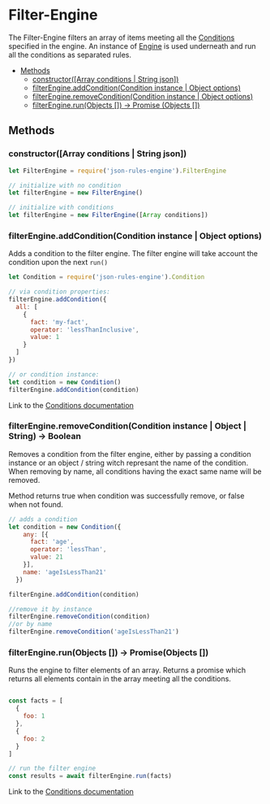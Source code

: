 # Filter-Engine

The Filter-Engine filters an array of items meeting all the [Conditions](./rules.md#conditions) specified in the engine.
An instance of [Engine](./engine.md) is used underneath and run all the conditions as separated rules.

* [Methods](#methods)
    * [constructor([Array conditions | String json])](#constructorarray-conditions--string-json)
    * [filterEngine.addCondition(Condition instance | Object options)](#filterengineaddconditioncondition-instance--object-options)
    * [filterEngine.removeCondition(Condition instance | Object options)](#filterengineremoveconditioncondition-instance--object-options---boolean)
    * [filterEngine.run(Objects []) -&gt; Promise (Objects [])](#filterenginerunobjects----promiseobjects-)

## Methods

### constructor([Array conditions | String json])

```js
let FilterEngine = require('json-rules-engine').FilterEngine

// initialize with no condition
let filterEngine = new FilterEngine()

// initialize with conditions
let filterEngine = new FilterEngine([Array conditions])
```

### filterEngine.addCondition(Condition instance | Object options)

Adds a condition to the filter engine. The filter engine will take account the condition upon the next ```run()```
```js
let Condition = require('json-rules-engine').Condition

// via condition properties:
filterEngine.addCondition({
  all: [
    {
      fact: 'my-fact',
      operator: 'lessThanInclusive',
      value: 1
    }
  ]
})

// or condition instance:
let condition = new Condition()
filterEngine.addCondition(condition)
```
Link to the [Conditions documentation](./rules.md#conditions)


### filterEngine.removeCondition(Condition instance | Object | String) -> Boolean

Removes a condition from the filter engine, either by passing a condition instance or an object / string witch represant the name of the condition. When removing by name, all conditions having the exact same name will be removed.

Method returns true when condition was successfully remove, or false when not found.

```javascript
// adds a condition
let condition = new Condition({
    any: [{
      fact: 'age',
      operator: 'lessThan',
      value: 21
    }],
    name: 'ageIsLessThan21'
  })

filterEngine.addCondition(condition)

//remove it by instance
filterEngine.removeCondition(condition)
//or by name
filterEngine.removeCondition('ageIsLessThan21')
```

### filterEngine.run(Objects []) -> Promise(Objects [])

Runs the engine to filter elements of an array. Returns a promise which returns all elements contain in the array meeting all the conditions.

```js

const facts = [
  {
    foo: 1
  },
  {
    foo: 2
  }  
]

// run the filter engine
const results = await filterEngine.run(facts)
```
Link to the [Conditions documentation](./rules.md#conditions)